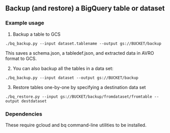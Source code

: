 ## Backup (and restore) a BigQuery table or dataset

### Example usage

1. Backup a table to GCS
```
./bq_backup.py --input dataset.tablename --output gs://BUCKET/backup
```
This saves a schema.json, a tabledef.json, and extracted data in AVRO format to GCS.


2. You can also backup all the tables in a data set:
```
./bq_backup.py --input dataset --output gs://BUCKET/backup
```

3. Restore tables one-by-one by specifying a destination data set
```
./bq_restore.py --input gs://BUCKET/backup/fromdataset/fromtable --output destdataset
```



### Dependencies
These require gcloud and bq command-line utilities to be installed.